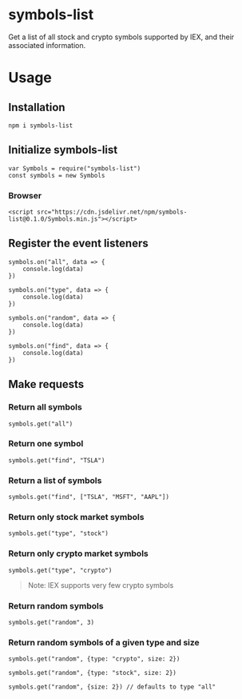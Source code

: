 # symbols-list
Get a list of all stock and crypto symbols supported by IEX, and their associated information.

# Usage
## Installation
`npm i symbols-list`

## Initialize symbols-list
```
var Symbols = require("symbols-list")
const symbols = new Symbols
```
### Browser
`<script src="https://cdn.jsdelivr.net/npm/symbols-list@0.1.0/Symbols.min.js"></script>`

## Register the event listeners

```
symbols.on("all", data => {
    console.log(data)
})

symbols.on("type", data => {
    console.log(data)
})

symbols.on("random", data => {
    console.log(data)
})

symbols.on("find", data => {
    console.log(data)
})
```

## Make requests
### Return all symbols
`symbols.get("all")`
### Return one symbol
`symbols.get("find", "TSLA")`
### Return a list of symbols
`symbols.get("find", ["TSLA", "MSFT", "AAPL"])`
### Return only stock market symbols
`symbols.get("type", "stock")`
### Return only crypto market symbols
`symbols.get("type", "crypto")`
> Note: IEX supports very few crypto symbols
### Return random symbols
`symbols.get("random", 3)`
### Return random symbols of a given type and size
```
symbols.get("random", {type: "crypto", size: 2})

symbols.get("random", {type: "stock", size: 2}) 

symbols.get("random", {size: 2}) // defaults to type "all"
```
